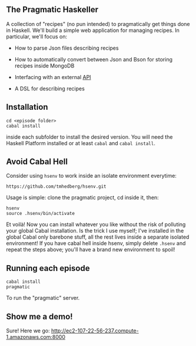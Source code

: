 ## The Pragmatic Haskeller

A collection of "recipes" (no pun intended) to pragmatically
get things done in Haskell. We'll build a simple web application for managing
recipes. In particular, we'll focus on:

* How to parse Json files describing recipes

* How to automatically convert between Json and Bson for storing recipes inside MongoDB

* Interfacing with an external [API](http://www.recipepuppy.com/)

* A DSL for describing recipes

## Installation

``` shell
cd <episode folder>
cabal install
```

inside each subfolder to install the desired version.
You will need the Haskell Platform installed or at least ```cabal```
and ```cabal install```.


## Avoid Cabal Hell
Consider using ```hsenv``` to work inside an isolate environment everytime:

```
https://github.com/tmhedberg/hsenv.git
```

Usage is simple: clone the pragmatic project, cd inside it, then:

```
hsenv
source .hsenv/bin/activate
```

Et voilà! Now you can install whatever you like without the risk of polluting
your global Cabal installation. Is the trick I use myself; I've installed in
the global Cabal only barebone stuff, all the rest lives inside a separate
isolated environment! If you have cabal hell inside hsenv, simply delete
```.hsenv``` and repeat the steps above; you'll have a brand new environment
to spoil!

## Running each episode

```
cabal install
pragmatic
```

To run the "pragmatic" server.

## Show me a demo!

Sure! Here we go: http://ec2-107-22-56-237.compute-1.amazonaws.com:8000
